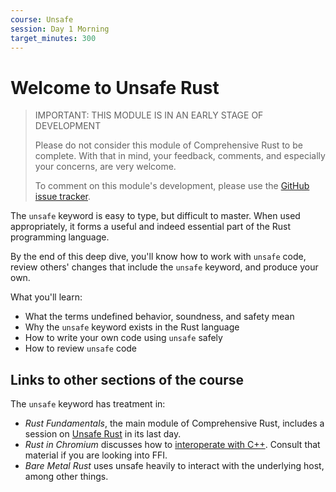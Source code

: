 ```yaml
---
course: Unsafe
session: Day 1 Morning
target_minutes: 300
---
```


# Welcome to Unsafe Rust

> IMPORTANT: THIS MODULE IS IN AN EARLY STAGE OF DEVELOPMENT
>
> Please do not consider this module of Comprehensive Rust to be complete. With
> that in mind, your feedback, comments, and especially your concerns, are very
> welcome.
>
> To comment on this module's development, please use the
> [GitHub issue tracker].

[GitHub issue tracker]: https://github.com/google/comprehensive-rust/issues

The `unsafe` keyword is easy to type, but difficult to master. When used
appropriately, it forms a useful and indeed essential part of the Rust
programming language.

By the end of this deep dive, you'll know how to work with `unsafe` code, review
others' changes that include the `unsafe` keyword, and produce your own.

What you'll learn:

- What the terms undefined behavior, soundness, and safety mean
- Why the `unsafe` keyword exists in the Rust language
- How to write your own code using `unsafe` safely
- How to review `unsafe` code

## Links to other sections of the course

The `unsafe` keyword has treatment in:

- _Rust Fundamentals_, the main module of Comprehensive Rust, includes a session
  on [Unsafe Rust] in its last day.
- _Rust in Chromium_ discusses how to [interoperate with C++]. Consult that
  material if you are looking into FFI.
- _Bare Metal Rust_ uses unsafe heavily to interact with the underlying host,
  among other things.

[interoperate with C++]: ../chromium/interoperability-with-cpp.md
[Unsafe Rust]: ../unsafe-rust.html
